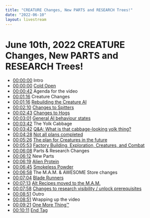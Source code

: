 ```yaml
---
title: "CREATURE Changes, New PARTS and RESEARCH Trees!"
date: "2022-06-10"
layout: livestream
---
```

# June 10th, 2022 CREATURE Changes, New PARTS and RESEARCH Trees!
* [00:00:00](https://youtu.be/4pGTnG6Cy5E?t=0) Intro
* [00:00:00](https://youtu.be/4pGTnG6Cy5E?t=0) [Cold Open](./transcriptions/yt-4pGTnG6Cy5E,,40.57386666666667.md)
* [00:00:42](https://youtu.be/4pGTnG6Cy5E?t=42) Agenda for the video
* [00:01:16](https://youtu.be/4pGTnG6Cy5E?t=76) Creature Changes
* [00:01:16](https://youtu.be/4pGTnG6Cy5E?t=76) [Rebuilding the Creature AI](./transcriptions/yt-4pGTnG6Cy5E,76.44303333333333,130.0299.md)
* [00:02:10](https://youtu.be/4pGTnG6Cy5E?t=130) [Changes to Spitters](./transcriptions/yt-4pGTnG6Cy5E,130.06326666666666,163.6635.md)
* [00:02:43](https://youtu.be/4pGTnG6Cy5E?t=163) [Changes to Hogs](./transcriptions/yt-4pGTnG6Cy5E,163.69686666666666,181.8817.md)
* [00:03:01](https://youtu.be/4pGTnG6Cy5E?t=181) [General AI behaviour states](./transcriptions/yt-4pGTnG6Cy5E,181.91506666666666,222.222.md)
* [00:03:42](https://youtu.be/4pGTnG6Cy5E?t=222) The Yolk Cabbage
* [00:03:42](https://youtu.be/4pGTnG6Cy5E?t=222) [Q&A: What is that cabbage-looking yolk thing?](./transcriptions/yt-4pGTnG6Cy5E,222.25536666666667,268.43483333333336.md)
* [00:04:28](https://youtu.be/4pGTnG6Cy5E?t=268) [Not all plans completed](./transcriptions/yt-4pGTnG6Cy5E,268.4682,326.2259.md)
* [00:05:26](https://youtu.be/4pGTnG6Cy5E?t=326) [The plan for Creatures in the future](./transcriptions/yt-4pGTnG6Cy5E,326.2592666666667,353.88686666666666.md)
* [00:05:53](https://youtu.be/4pGTnG6Cy5E?t=353) [Factory Building, Exploration, Creatures, and Combat](./transcriptions/yt-4pGTnG6Cy5E,353.92023333333333,368.00096666666667.md)
* [00:06:08](https://youtu.be/4pGTnG6Cy5E?t=368) Parts & Research Changes
* [00:06:12](https://youtu.be/4pGTnG6Cy5E?t=372) New Parts
* [00:06:19](https://youtu.be/4pGTnG6Cy5E?t=379) [Alien Protein](./transcriptions/yt-4pGTnG6Cy5E,379.011916,405.8387666666667.md)
* [00:06:45](https://youtu.be/4pGTnG6Cy5E?t=405) [Smokeless Powder](./transcriptions/yt-4pGTnG6Cy5E,405.87213333333335,417.98423333333335.md)
* [00:06:58](https://youtu.be/4pGTnG6Cy5E?t=418) The M.A.M. & AWESOME Store changes
* [00:07:04](https://youtu.be/4pGTnG6Cy5E?t=424) [Blade Runners](./transcriptions/yt-4pGTnG6Cy5E,424.35726666666665,433.9335.md)
* [00:07:13](https://youtu.be/4pGTnG6Cy5E?t=433) [Alt Recipes moved to the M.A.M.](./transcriptions/yt-4pGTnG6Cy5E,433.96686666666665,478.64483333333334.md)
* [00:07:58](https://youtu.be/4pGTnG6Cy5E?t=478) [Changes to research visibility / unlock prerequisites](./transcriptions/yt-4pGTnG6Cy5E,478.6782,531.8646666666667.md)
* [00:08:51](https://youtu.be/4pGTnG6Cy5E?t=531) Outro
* [00:08:51](https://youtu.be/4pGTnG6Cy5E?t=531) Wrapping up the video
* [00:09:21](https://youtu.be/4pGTnG6Cy5E?t=561) [One More Thing™](./transcriptions/yt-4pGTnG6Cy5E,561.2940666666667,606.0387666666667.md)
* [00:10:11](https://youtu.be/4pGTnG6Cy5E?t=611) [End Tag](./transcriptions/yt-4pGTnG6Cy5E,611.8112.md)
